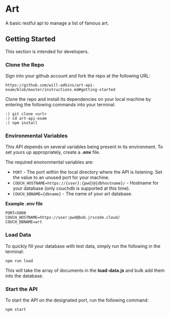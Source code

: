 # Art

A basic restful api to manage a list of famous art.

## Getting Started

This section is intended for developers.

### Clone the Repo

Sign into your github account and fork the repo at the following URL:

```
https://github.com/will-adkins/art-api-exam/blob/master/instructions.md#getting-started
```

Clone the repo and install its dependencies on your local machine by entering the following commands into your terminal:

```
:) git clone <url>
:) cd art-api-exam
:) npm install
```

### Environmental Variables
This API depends on several variables being present in its environment. To set yours up appropriately, create a **.env** file.

The required environmental variables are:

- `PORT` - The port within the local directory where the API is listening. Set the value to an unused port for your machine.
- `COUCH_HOSTNAME=https://{user}:{pwd}@{dbhostname}/` - Hostname for your database (only couchdb is supported at this time).
- `COUCH_DBNAME={dbname}` - The name of your art database.

**Example .env file**

```
PORT=5000
COUCH_HOSTNAME=https://user:pwd@bob.jrscode.cloud/
COUCH_DBNAME=art
```

### Load Data

To quickly fill your database with test data, simply run the following in the terminal:

```npm run load```

This will take the array of documents in the **load-data.js** and bulk add them into the database.

### Start the API

To start the API on the designated port, run the following command:

`npm start`
